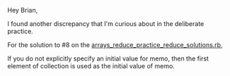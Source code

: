 Hey Brian,

I found another discrepancy that I'm curious about in the deliberate practice.

For the solution to #8 on the [arrays_reduce_practice_reduce_solutions.rb](https://gist.github.com/peterxjang/b69183e2d555964ce3936893f423ef35), 

If you do not explicitly specify an initial value for memo, then the first element of collection is used as the initial value of memo.